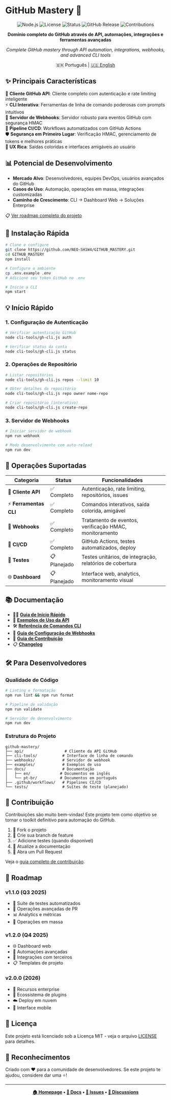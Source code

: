 # GitHub Mastery 🚀

<div align="center">

![Node.js](https://img.shields.io/badge/node.js-v18+-green.svg)
![License](https://img.shields.io/badge/license-MIT-blue.svg)
![Status](https://img.shields.io/badge/status-stable-brightgreen.svg)
![GitHub Release](https://img.shields.io/badge/release-v1.0.0-orange.svg)
![Contributions](https://img.shields.io/badge/contributions-welcome-brightgreen.svg)

**Domínio completo do GitHub através de API, automações, integrações e ferramentas avançadas**

*Complete GitHub mastery through API automation, integrations, webhooks, and advanced CLI tools*

🇧🇷 Português | [🇺🇸 English](../../README.md)

</div>

## ✨ Principais Características

🔌 **Cliente GitHub API**: Cliente completo com autenticação e rate limiting inteligente  
⚡ **CLI Interativa**: Ferramentas de linha de comando poderosas com prompts intuitivos  
🔗 **Servidor de Webhooks**: Servidor robusto para eventos GitHub com segurança HMAC  
🔄 **Pipeline CI/CD**: Workflows automatizados com GitHub Actions  
🛡️ **Segurança em Primeiro Lugar**: Verificação HMAC, gerenciamento de tokens e melhores práticas  
🎨 **UX Rica**: Saídas coloridas e interfaces amigáveis ao usuário  

## 📊 Potencial de Desenvolvimento

- **Mercado Alvo**: Desenvolvedores, equipes DevOps, usuários avançados do GitHub
- **Casos de Uso**: Automação, operações em massa, integrações customizadas  
- **Caminho de Crescimento**: CLI → Dashboard Web → Soluções Enterprise

📋 [Ver roadmap completo do projeto](#-roadmap)

## 🚀 Instalação Rápida

```bash
# Clone e configure
git clone https://github.com/NEO-SH1W4/GITHUB_MASTERY.git
cd GITHUB_MASTERY
npm install

# Configure o ambiente
cp .env.example .env
# Adicione seu token GitHub no .env

# Inicie a CLI
npm start
```

## 💡 Início Rápido

### 1. Configuração de Autenticação
```bash
# Verificar autenticação GitHub
node cli-tools/gh-cli.js auth

# Verificar status da conta
node cli-tools/gh-cli.js status
```

### 2. Operações de Repositório
```bash
# Listar repositórios
node cli-tools/gh-cli.js repos --limit 10

# Obter detalhes do repositório
node cli-tools/gh-cli.js repo owner nome-repo

# Criar repositório (interativo)
node cli-tools/gh-cli.js create-repo
```

### 3. Servidor de Webhooks
```bash
# Iniciar servidor de webhook
npm run webhook

# Modo desenvolvimento com auto-reload
npm run dev
```

## 🧩 Operações Suportadas

| Categoria | Status | Funcionalidades |
|-----------|--------|-----------------|
| 🔌 **Cliente API** | ✅ Completo | Autenticação, rate limiting, repositórios, issues |
| ⚡ **Ferramentas CLI** | ✅ Completo | Comandos interativos, saída colorida, amigável |
| 🔗 **Webhooks** | ✅ Completo | Tratamento de eventos, verificação HMAC, monitoramento |
| 🔄 **CI/CD** | ✅ Completo | GitHub Actions, testes automatizados, deploy |
| 🧪 **Testes** | 📋 Planejado | Testes unitários, de integração, relatórios de cobertura |
| 🌐 **Dashboard** | 📋 Planejado | Interface web, analytics, monitoramento visual |

## 📚 Documentação

- 🏃‍♂️ [**Guia de Início Rápido**](./QUICKSTART.md)
- 🔌 [**Exemplos de Uso da API**](../../examples/)
- 🛠️ [**Referência de Comandos CLI**](./CLI.md)
- 🔗 [**Guia de Configuração de Webhooks**](./WEBHOOKS.md)
- 🤝 [**Guia de Contribuição**](../../CONTRIBUTING.md)
- 📋 [**Changelog**](../../CHANGELOG.md)

## 🛠️ Para Desenvolvedores

### Qualidade de Código
```bash
# Linting e formatação
npm run lint && npm run format

# Pipeline de validação
npm run validate

# Servidor de desenvolvimento
npm run dev
```

### Estrutura do Projeto
```
github-mastery/
├── api/                  # Cliente da API GitHub
├── cli-tools/           # Interface de linha de comando
├── webhooks/            # Servidor de webhook
├── examples/            # Exemplos de uso
├── docs/                # Documentação
│   ├── en/             # Documentos em inglês
│   └── pt-br/          # Documentos em português
├── .github/workflows/   # Pipelines CI/CD
└── tests/               # Suítes de teste (planejado)
```

## 🤝 Contribuição

Contribuições são muito bem-vindas! Este projeto tem como objetivo se tornar o toolkit definitivo para automação do GitHub.

1. 🍴 Fork o projeto
2. 🌟 Crie sua branch de feature
3. ✅ Adicione testes (quando disponível)
4. 📝 Atualize a documentação
5. 🚀 Abra um Pull Request

Veja o [guia completo de contribuição](../../CONTRIBUTING.md).

## 🎯 Roadmap

### v1.1.0 (Q3 2025)
- 🧪 Suíte de testes automatizados
- 🔄 Operações avançadas de PR
- 📊 Analytics e métricas
- 🔧 Operações em massa

### v1.2.0 (Q4 2025)
- 🌐 Dashboard web
- 🤖 Automações avançadas
- 🔗 Integrações com terceiros
- 📋 Templates de projeto

### v2.0.0 (2026)
- 🏢 Recursos enterprise
- 🧩 Ecossistema de plugins
- ☁️ Deploy em nuvem
- 📱 Interface mobile

## 📜 Licença

Este projeto está licenciado sob a Licença MIT - veja o arquivo [LICENSE](../../LICENSE) para detalhes.

## 🌟 Reconhecimentos

Criado com ❤️ para a comunidade de desenvolvedores. Se este projeto te ajudou, considere dar uma ⭐!

---

<div align="center">

**[🏠 Homepage](https://github.com/NEO-SH1W4/GITHUB_MASTERY) • [📖 Docs](https://github.com/NEO-SH1W4/GITHUB_MASTERY#readme) • [🐛 Issues](https://github.com/NEO-SH1W4/GITHUB_MASTERY/issues) • [💬 Discussions](https://github.com/NEO-SH1W4/GITHUB_MASTERY/discussions)**

</div>


